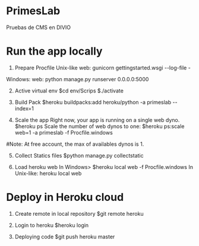 # PrimesLab
Pruebas de CMS en DIVIO

# Run the app locally


1. Prepare Procfile
Unix-like
web: gunicorn gettingstarted.wsgi --log-file -

Windows:
web: python manage.py runserver 0.0.0.0:5000

2. Active virtual env
    $cd env/Scrips
    $./activate

3. Build Pack
    $heroku buildpacks:add heroku/python -a primeslab --index=1

4. Scale the app
Right now, your app is running on a single web dyno. 
   $heroku ps
Scale the number of web dynos to one:
   $heroku ps:scale web=1 -a primeslab -f Procfile.windows

#Note: At free account, the max of availables dynos is 1.

5. Collect Statics files
    $python manage.py collectstatic

5. Load heroku web 
    In Windows> $heroku local web -f Procfile.windows
    In Unix-like: heroku local web 

# Deploy in Heroku cloud

1. Create remote in local repository
    $git remote heroku 
2. Login to heroku
    $heroku login
    
2. Deploying code
    $git push heroku master

